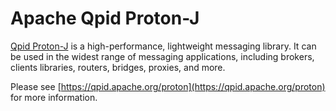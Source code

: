 # Apache Qpid Proton-J

[Qpid Proton-J](https://qpid.apache.org/proton) is a high-performance, lightweight messaging
library. It can be used in the widest range of messaging applications, including brokers,
clients libraries, routers, bridges, proxies, and more.

Please see [https://qpid.apache.org/proton](https://qpid.apache.org/proton) for more information.
